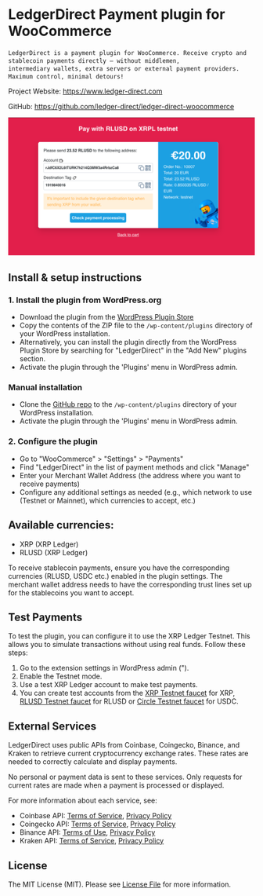 # LedgerDirect Payment plugin for WooCommerce

    LedgerDirect is a payment plugin for WooCommerce. Receive crypto and stablecoin payments directly – without middlemen, 
    intermediary wallets, extra servers or external payment providers. Maximum control, minimal detours!

Project Website: https://www.ledger-direct.com

GitHub: https://github.com/ledger-direct/ledger-direct-woocommerce

![Payment Page](payment_page.png)

## Install & setup instructions

### 1. Install the plugin from WordPress.org
- Download the plugin from the [WordPress Plugin Store](https://wordpress.org/plugins/ledger-direct/)
- Copy the contents of the ZIP file to the `/wp-content/plugins` directory of your WordPress installation.
- Alternatively, you can install the plugin directly from the WordPress Plugin Store by searching for "LedgerDirect" in the "Add New" plugins section.
- Activate the plugin through the 'Plugins' menu in WordPress admin.

### Manual installation
- Clone the [GitHub repo](https://github.com/ledger-direct/ledger-direct-woocommerce) to the `/wp-content/plugins` directory of your WordPress installation.
- Activate the plugin through the 'Plugins' menu in WordPress admin.

### 2. Configure the plugin
- Go to "WooCommerce" > "Settings" > "Payments"
- Find "LedgerDirect" in the list of payment methods and click "Manage"
- Enter your Merchant Wallet Address (the address where you want to receive payments)
- Configure any additional settings as needed (e.g., which network to use (Testnet or Mainnet), which currencies to accept, etc.)

## Available currencies:
- XRP (XRP Ledger)
- RLUSD (XRP Ledger)

To receive stablecoin payments, ensure you have the corresponding currencies (RLUSD, USDC etc.) enabled in the plugin settings.
The merchant wallet address needs to have the corresponding trust lines set up for the stablecoins you want to accept.

## Test Payments
To test the plugin, you can configure it to use the XRP Ledger Testnet. This allows you to simulate transactions without using real funds. Follow these steps:
1. Go to the extension settings in WordPress admin (").
2. Enable the Testnet mode.
3. Use a test XRP Ledger account to make test payments.
4. You can create test accounts from the [XRP Testnet faucet](https://xrpl.org/xrp-testnet-faucet.html) for XRP, [RLUSD Testnet faucet](https://tryrlusd.com/) for RLUSD or [Circle Testnet faucet](https://faucet.circle.com/) for USDC.

## External Services
LedgerDirect uses public APIs from Coinbase, Coingecko, Binance, and Kraken to retrieve current cryptocurrency exchange rates. These rates are needed to correctly calculate and display payments.

No personal or payment data is sent to these services. Only requests for current rates are made when a payment is processed or displayed.

For more information about each service, see:
- Coinbase API: [Terms of Service](https://www.coinbase.com/legal/user_agreement), [Privacy Policy](https://www.coinbase.com/legal/privacy)
- Coingecko API: [Terms of Service](https://www.coingecko.com/en/terms), [Privacy Policy](https://www.coingecko.com/en/privacy)
- Binance API: [Terms of Use](https://www.binance.com/en/terms), [Privacy Policy](https://www.binance.com/en/privacy)
- Kraken API: [Terms of Service](https://www.kraken.com/legal), [Privacy Policy](https://www.kraken.com/privacy)

## License
The MIT License (MIT). Please see [License File](LICENSE) for more information.

